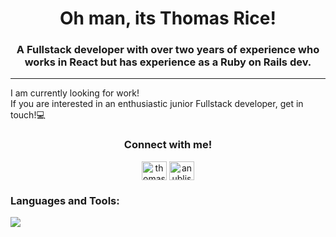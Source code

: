 <h1 align="center">Oh man, its Thomas Rice!</h1>
<h3 align="center">A Fullstack developer with over two years of experience who works in React but has experience as a Ruby on Rails dev.</h3>

<hr/>

<div align="start">
  <p>
    I am currently looking for work!<br/>
    If you are interested in an enthusiastic junior Fullstack developer, get in touch!💻
  </p>

<h3 align="center">Connect with me!</h3>
<div align="center">
  <a href="https://linkedin.com/in/thomas-rice-webdev" target="blank"><img align="center" src="https://raw.githubusercontent.com/rahuldkjain/github-profile-readme-generator/master/src/images/icons/Social/linked-in-alt.svg" alt="thomas-rice-webdev" height="30" width="40" /></a>
  <a href="https://instagram.com/anubliss_" target="blank"><img align="center" src="https://raw.githubusercontent.com/rahuldkjain/github-profile-readme-generator/master/src/images/icons/Social/instagram.svg" alt="anubliss_" height="30" width="40" /></a>
</div>

<h3 align="left">Languages and Tools:</h3>
<img src="https://skillicons.dev/icons?i=react,remix,ts,ruby,rails,html,scss,vite,vitest,figma,netlify,heroku,postman,postgres" />
